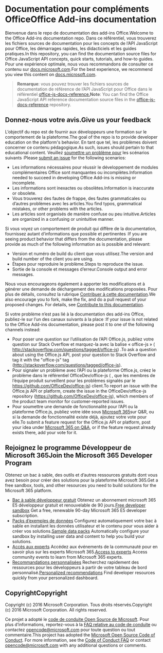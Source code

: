# <a name="office-add-ins-documentation"></a><span data-ttu-id="46d62-101">Documentation pour compléments Office</span><span class="sxs-lookup"><span data-stu-id="46d62-101">Office Add-ins documentation</span></span>

<span data-ttu-id="46d62-102">Bienvenue dans le repo de documentation des add-ins Office.</span><span class="sxs-lookup"><span data-stu-id="46d62-102">Welcome to the Office Add-ins documentation repo.</span></span> <span data-ttu-id="46d62-103">Dans ce référentiel, vous trouverez les fichiers sources de documentation pour les concepts de l’API JavaScript pour Office, les démarrages rapides, les didacticiels et les guides pratiques.</span><span class="sxs-lookup"><span data-stu-id="46d62-103">In this repository, you can find the documentation source files for Office JavaScript API concepts, quick starts, tutorials, and how-to guides.</span></span> <span data-ttu-id="46d62-104">Pour une expérience optimale, nous vous recommandons de consulter ce contenu sur [docs.microsoft.com](https://docs.microsoft.com/office/dev/add-ins).</span><span class="sxs-lookup"><span data-stu-id="46d62-104">For the best experience, we recommend you view this content on [docs.microsoft.com](https://docs.microsoft.com/office/dev/add-ins).</span></span>

> <span data-ttu-id="46d62-105">**Remarque**: vous pouvez trouver les fichiers sources de documentation de référence de l’API JavaScript pour Office dans le référentiel [office-js-docs-reference.](https://github.com/OfficeDev/office-js-docs-reference)</span><span class="sxs-lookup"><span data-stu-id="46d62-105">**Note**: You can find the Office JavaScript API reference documentation source files in the [office-js-docs-reference](https://github.com/OfficeDev/office-js-docs-reference) repository.</span></span>

## <a name="give-us-your-feedback"></a><span data-ttu-id="46d62-106">Donnez-nous votre avis.</span><span class="sxs-lookup"><span data-stu-id="46d62-106">Give us your feedback</span></span>

<span data-ttu-id="46d62-107">L’objectif du repo est de fournir aux développeurs une formation sur le comportement de la plateforme.</span><span class="sxs-lookup"><span data-stu-id="46d62-107">The goal of the repo is to provide developer education on the platform's behavior.</span></span> <span data-ttu-id="46d62-108">En tant que tel, les problèmes doivent concerner ce contenu pédagogique.</span><span class="sxs-lookup"><span data-stu-id="46d62-108">As such, issues should pertain to that educational content.</span></span> <span data-ttu-id="46d62-109">Veuillez [soumettre un problème pour](https://github.com/OfficeDev/office-js-docs-pr/issues) les scénarios suivants :</span><span class="sxs-lookup"><span data-stu-id="46d62-109">Please [submit an issue](https://github.com/OfficeDev/office-js-docs-pr/issues) for the following scenarios:</span></span>

- <span data-ttu-id="46d62-110">Les informations nécessaires pour réussir le développement de modules complémentaires Office sont manquantes ou incomplètes.</span><span class="sxs-lookup"><span data-stu-id="46d62-110">Information needed to succeed in developing Office Add-ins is missing or incomplete.</span></span>
- <span data-ttu-id="46d62-111">Les informations sont inexactes ou obsolètes.</span><span class="sxs-lookup"><span data-stu-id="46d62-111">Information is inaccurate or obsolete.</span></span>
- <span data-ttu-id="46d62-112">Vous trouverez des fautes de frappe, des fautes grammaticales ou d’autres problèmes avec les articles.</span><span class="sxs-lookup"><span data-stu-id="46d62-112">You find typos, grammatical mistakes, or other problems with the articles.</span></span>
- <span data-ttu-id="46d62-113">Les articles sont organisés de manière confuse ou peu intuitive.</span><span class="sxs-lookup"><span data-stu-id="46d62-113">Articles are organized in a confusing or unintuitive manner.</span></span>

<span data-ttu-id="46d62-114">Si vous voyez un comportement de produit qui diffère de la documentation, fournissez autant d’informations que possible et pertinentes :</span><span class="sxs-lookup"><span data-stu-id="46d62-114">If you are seeing product behavior that differs from the documentation, please provide as much of the following information as is possible and relevant:</span></span>

- <span data-ttu-id="46d62-115">Version et numéro de build du client que vous utilisez.</span><span class="sxs-lookup"><span data-stu-id="46d62-115">The version and build number of the client you are using.</span></span>
- <span data-ttu-id="46d62-116">Étapes pour reproduire le problème.</span><span class="sxs-lookup"><span data-stu-id="46d62-116">Steps to reproduce the issue.</span></span>
- <span data-ttu-id="46d62-117">Sortie de la console et messages d’erreur.</span><span class="sxs-lookup"><span data-stu-id="46d62-117">Console output and error messages.</span></span>

<span data-ttu-id="46d62-p103">Nous vous encourageons également à apporter les modifications et à générer une demande de déchargement des modifications proposées. Pour plus de détails, consultez la rubrique [Contribuer à cette documentation](Contributing.md).</span><span class="sxs-lookup"><span data-stu-id="46d62-p103">We also encourage you to fork, make the fix, and do a pull request of your proposed changes. For details, see [Contribute to this documentation](Contributing.md).</span></span>

<span data-ttu-id="46d62-120">Si votre problème n’est pas lié à la documentation des add-ins Office, publiez-le sur l’un des canaux suivants à la place :</span><span class="sxs-lookup"><span data-stu-id="46d62-120">If your issue is not related to the Office Add-ins documentation, please post it to one of the following channels instead:</span></span>

- <span data-ttu-id="46d62-121">Pour poser une question sur l’utilisation de l’API Office.js, publiez votre question sur Stack Overflow et marquez-la avec la balise « office-js » ( http://stackoverflow.com/questions/tagged/office-js) .</span><span class="sxs-lookup"><span data-stu-id="46d62-121">To ask a question about using the Office.js API, post your question to Stack Overflow and tag it with the "office-js" tag (http://stackoverflow.com/questions/tagged/office-js).</span></span>
- <span data-ttu-id="46d62-122">Pour signaler un problème avec l’API ou la plateforme Office.js, créez le problème dans le référentiel OfficeDev/office-js ( , que les membres de l’équipe produit surveillent pour les problèmes signalés par le https://github.com/OfficeDev/office-js) client.</span><span class="sxs-lookup"><span data-stu-id="46d62-122">To report an issue with the Office.js API or platform, create the issue in the OfficeDev/office-js repository (https://github.com/OfficeDev/office-js), which members of the product team monitor for customer-reported issues.</span></span>
- <span data-ttu-id="46d62-123">Pour soumettre une demande de fonctionnalité pour l’API ou la plateforme Office.js, publiez votre idée sous [Microsoft 365](https://docs.microsoft.com/answers/products/m365)sur Q&R, ou si la demande de fonctionnalité existe déjà, ajoutez votre vote pour elle.</span><span class="sxs-lookup"><span data-stu-id="46d62-123">To submit a feature request for the Office.js API or platform, post your idea under [Microsoft 365 on Q&A](https://docs.microsoft.com/answers/products/m365), or if the feature request already exists there, add your vote for it.</span></span>

## <a name="join-the-microsoft-365-developer-program"></a><span data-ttu-id="46d62-124">Rejoignez le programme Développeur de Microsoft 365</span><span class="sxs-lookup"><span data-stu-id="46d62-124">Join the Microsoft 365 Developer Program</span></span>

<span data-ttu-id="46d62-125">Obtenez un bac à sable, des outils et d’autres ressources gratuits dont vous avez besoin pour créer des solutions pour la plateforme Microsoft 365.</span><span class="sxs-lookup"><span data-stu-id="46d62-125">Get a free sandbox, tools, and other resources you need to build solutions for the Microsoft 365 platform.</span></span>

- <span data-ttu-id="46d62-126">[Bac à sable développeur gratuit](https://developer.microsoft.com/microsoft-365/dev-program#Subscription) Obtenez un abonnement microsoft 365 E5 développeur gratuit et renouvelable de 90 jours.</span><span class="sxs-lookup"><span data-stu-id="46d62-126">[Free developer sandbox](https://developer.microsoft.com/microsoft-365/dev-program#Subscription) Get a free, renewable 90-day Microsoft 365 E5 developer subscription.</span></span>
- <span data-ttu-id="46d62-127">[Packs d’exemples de données](https://developer.microsoft.com/microsoft-365/dev-program#Sample) Configurez automatiquement votre bac à sable en installant les données utilisateur et le contenu pour vous aider à créer vos solutions.</span><span class="sxs-lookup"><span data-stu-id="46d62-127">[Sample data packs](https://developer.microsoft.com/microsoft-365/dev-program#Sample) Automatically configure your sandbox by installing user data and content to help you build your solutions.</span></span>
- <span data-ttu-id="46d62-128">[Accès aux experts](https://developer.microsoft.com/microsoft-365/dev-program#Experts) Accédez aux événements de la communauté pour en savoir plus sur les experts Microsoft 365.</span><span class="sxs-lookup"><span data-stu-id="46d62-128">[Access to experts](https://developer.microsoft.com/microsoft-365/dev-program#Experts) Access community events to learn from Microsoft 365 experts.</span></span>
- <span data-ttu-id="46d62-129">[Recommandations personnalisées](https://developer.microsoft.com/microsoft-365/dev-program#Recommendations) Recherchez rapidement des ressources pour les développeurs à partir de votre tableau de bord personnalisé.</span><span class="sxs-lookup"><span data-stu-id="46d62-129">[Personalized recommendations](https://developer.microsoft.com/microsoft-365/dev-program#Recommendations) Find developer resources quickly from your personalized dashboard.</span></span>


## <a name="copyright"></a><span data-ttu-id="46d62-130">Copyright</span><span class="sxs-lookup"><span data-stu-id="46d62-130">Copyright</span></span>

<span data-ttu-id="46d62-p104">Copyright (c) 2016 Microsoft Corporation. Tous droits réservés.</span><span class="sxs-lookup"><span data-stu-id="46d62-p104">Copyright (c) 2016 Microsoft Corporation. All rights reserved.</span></span>


<span data-ttu-id="46d62-p105">Ce projet a adopté le [code de conduite Open Source de Microsoft](https://opensource.microsoft.com/codeofconduct/). Pour plus d’informations, reportez-vous à la [FAQ relative au code de conduite](https://opensource.microsoft.com/codeofconduct/faq/) ou contactez [opencode@microsoft.com](mailto:opencode@microsoft.com) pour toute question ou tout commentaire.</span><span class="sxs-lookup"><span data-stu-id="46d62-p105">This project has adopted the [Microsoft Open Source Code of Conduct](https://opensource.microsoft.com/codeofconduct/). For more information, see the [Code of Conduct FAQ](https://opensource.microsoft.com/codeofconduct/faq/) or contact [opencode@microsoft.com](mailto:opencode@microsoft.com) with any additional questions or comments.</span></span>
